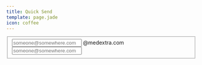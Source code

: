 ```yaml
---
title: Quick Send
template: page.jade
icon: coffee
---
```




<form class="ink-form" ng-controller="quick-send">
    <fieldset>
        <div class="control-group">
            <div class="control-group large-80 push-center">
                <span class="control large-40">
                  <input id="text-input" type="email" placeholder="someone@somewhere.com" ng-model="sender">
                </span>
                <span class="large-40">@medextra.com</span>
            </div>
            <div class="control large-80 push-center">
                <input id="text-input" type="email" placeholder="someone@somewhere.com" ng-model="sender">
            </div>
        </div>
    </fieldset>
</form>
